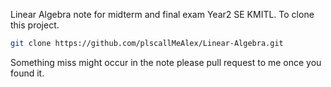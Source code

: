 Linear Algebra note for midterm and final exam Year2 SE KMITL.
To clone this project.
```bash
git clone https://github.com/plscallMeAlex/Linear-Algebra.git
```

Something miss might occur in the note please pull request to me once you found it.